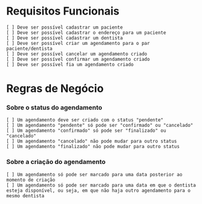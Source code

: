 # Requisitos Funcionais
    [ ] Deve ser possível cadastrar um paciente
    [ ] Deve ser possível cadastrar o endereço para um paciente
    [ ] Deve ser possível cadastrar um dentista
    [ ] Deve ser possível criar um agendamento para o par paciente/dentista
    [ ] Deve ser possível cancelar um agendamento criado
    [ ] Deve ser possível confirmar um agendamento criado
    [ ] Deve ser possível fia um agendamento criado

# Regras de Negócio
### Sobre o status do agendamento
    [ ] Um agendamento deve ser criado com o status "pendente"
    [ ] Um agendamento "pendente" só pode ser "confirmado" ou "cancelado"
    [ ] Um agendamento "confirmado" só pode ser "finalizado" ou "cancelado"
    [ ] Um agendamento "cancelado" não pode mudar para outro status
    [ ] Um agendamento "finalizado" não pode mudar para outro status
### Sobre a criação do agendamento
    [ ] Um agendamento só pode ser marcado para uma data posterior ao momento de criação
    [ ] Um agendamento só pode ser marcado para uma data em que o dentista esteja disponível, ou seja, em que não haja outro agendamento para o mesmo dentista
